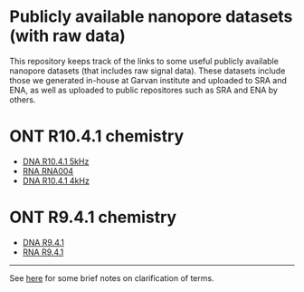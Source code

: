 # Publicly available nanopore datasets (with raw data)

This repository keeps track of the links to some useful publicly available nanopore datasets (that includes raw signal data). These datasets include those we generated in-house at Garvan institute and uploaded to SRA and ENA, as well as uploaded to public repositores such as SRA and ENA by others.

# ONT R10.4.1 chemistry

- [DNA R10.4.1 5kHz](dna_R10.4.1_5khz.md)
- [RNA RNA004](rna004.md)
- [DNA R10.4.1 4kHz](dna_R10.4.1_4khz.md)

# ONT R9.4.1 chemistry

- [DNA R9.4.1](dna_R9.4.1.md)
- [RNA R9.4.1](rna_R9.4.1.md)

---


See [here](misc/terms.md) for some brief notes on clarification of terms.
